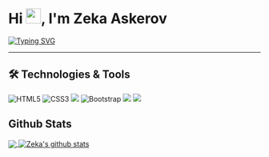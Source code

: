 <h1>Hi <img src="https://user-images.githubusercontent.com/75476607/120882203-c6950a80-c5de-11eb-8cba-a0fe21115c2e.gif" height="30px"/>, I'm Zeka Askerov</h1>

[![Typing SVG](https://readme-typing-svg.herokuapp.com?color=0D2D3B&lines=Developer;Gamer)](https://git.io/typing-svg)
<hr/>

## 🛠 Technologies & Tools 

<img alt="HTML5" src="https://img.shields.io/badge/html5%20-%23E34F26.svg?&style=for-the-badge&logo=html5&logoColor=white"/></img>
<img alt="CSS3" src="https://img.shields.io/badge/css3%20-%231572B6.svg?&style=for-the-badge&logo=css3&logoColor=white"/></img>
<img src="https://img.shields.io/badge/JavaScript-F7DF1E?style=for-the-badge&logo=javascript&logoColor=black"></img>
<img alt="Bootstrap" src="https://img.shields.io/badge/bootstrap%20-%23563D7C.svg?&style=for-the-badge&logo=bootstrap&logoColor=white"/></img>
<img src="https://img.shields.io/badge/React-00979D?style=for-the-badge&logo=react&logoColor=61DAFB"></img>
<img src="https://img.shields.io/badge/MySQL-07405E?style=for-the-badge&logo=mysql&logoColor=white"></img>


## Github Stats
 
<a href="https://github.com/Zekagamer">
  <img align="center" src="https://github-readme-stats.vercel.app/api/top-langs/?username=Zekagamer&theme=dark&hide_langs_below=1" />
</a>
<a href="https://github.com/Zekagamer">
 <img align="center" src="https://github-readme-stats.vercel.app/api?username=Zekagamer&show_icons=true&theme=dark&line_height=27" alt="Zeka's github stats"/>
</a>

